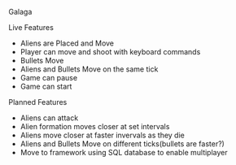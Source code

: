 Galaga

Live Features
- Aliens are Placed and Move
- Player can move and shoot with keyboard commands
- Bullets Move
- Aliens and Bullets Move on the same tick
- Game can pause
- Game can start

Planned Features
- Aliens can attack
- Alien formation moves closer at set intervals
- Aliens move closer at faster invervals as they die
- Aliens and Bullets Move on different ticks(bullets are faster?)
- Move to framework using SQL database to enable multiplayer
